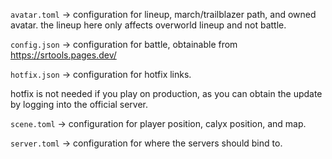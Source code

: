 `avatar.toml` -> configuration for lineup, march/trailblazer path, and owned avatar. the lineup here only affects overworld lineup and not battle.

`config.json` -> configuration for battle, obtainable from https://srtools.pages.dev/

`hotfix.json` -> configuration for hotfix links.

hotfix is not needed if you play on production, as you can obtain the update by logging into the official server.

`scene.toml` -> configuration for player position, calyx position, and map.

`server.toml` -> configuration for where the servers should bind to.
